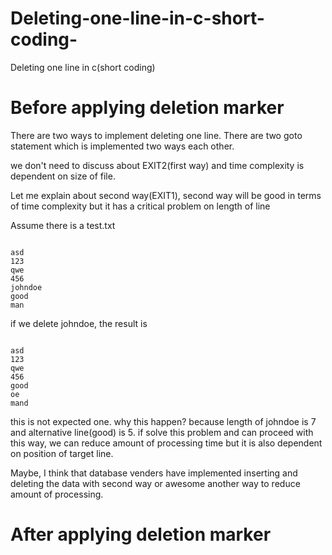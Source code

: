 # Deleting-one-line-in-c-short-coding-
Deleting one line in c(short coding)

# Before applying deletion marker
There are two ways to implement deleting one line.
There are two goto statement which is implemented two ways each other.

we don't need to discuss about EXIT2(first way) and time complexity is dependent on size of file. 

Let me explain about second way(EXIT1), second way will be good in terms of time complexity but it has a critical problem on length of line

Assume there is a test.txt
<pre><code>
asd
123
qwe
456
johndoe
good
man
</code></pre>

if we delete johndoe, the result is 
<pre><code>
asd
123
qwe
456
good
oe
mand
</code></pre>
this is not expected one. why this happen? because length of johndoe is 7 and alternative line(good) is 5.
if solve this problem and can proceed with this way, we can reduce amount of processing time but it is also dependent on position of target line.

Maybe, I think that database venders have implemented inserting and deleting the data with second way or awesome another way to reduce amount of processing.

# After applying deletion marker


